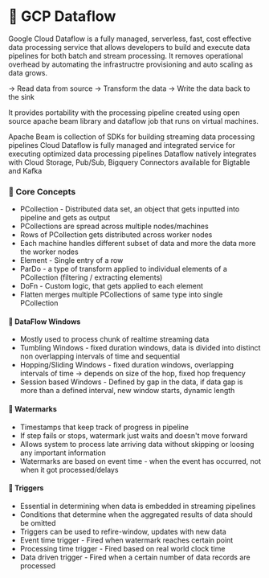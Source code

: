 # 🚩 GCP Dataflow

Google Cloud Dataflow is a fully managed, serverless, fast, cost effective data processing service that allows developers to build and execute data pipelines for both batch and stream processing. 
It removes operational overhead by automating the infrastructre provisioning and auto scaling as data grows. 

 -> Read data from source
 -> Transform the data
 -> Write the data back to the sink

It provides portability with the processing pipeline created using open source apache beam library and dataflow job that runs on virtual machines. 


Apache Beam is collection of SDKs for building streaming data processing pipelines 
Cloud Dataflow is fully managed and integrated service for executing optimized data processing pipelines
Dataflow natively integrates with Cloud Storage, Pub/Sub, Bigquery
Connectors available for Bigtable and Kafka

### 🚩 Core Concepts
   * PCollection - Distributed data set, an object that gets inputted into pipeline and gets as output
   * PCollections are spread across multiple nodes/machines
   * Rows of PCollection gets distributed across worker nodes
   * Each machine handles different subset of data and more the data more the worker nodes
   * Element - Single entry of a row
   * ParDo - a type of transform applied to individual elements of a PCollection (filtering / extracting elements)
   * DoFn - Custom logic, that gets applied to each element
   * Flatten merges multiple PCollections of same type into single PCollection

#### 🚩 DataFlow Windows 
  * Mostly used to process chunk of realtime streaming data
  * Tumbling Windows - fixed duration windows, data is divided into distinct non overlapping intervals of time and sequential
  * Hopping/Sliding Windows - fixed duration windows, overlapping intervals of time -> depends on size of the hop, fixed hop frequency
  * Session based Windows - Defined by gap in the data, if data gap is more than a defined interval, new window starts, dynamic length

#### 🚩 Watermarks
  * Timestamps that keep track of progress in pipeline
  * If step fails or stops, watermark just waits and doesn't move forward
  * Allows system to process late arriving data without skipping or loosing any important information
  * Watermarks are based on event time - when the event has occurred, not when it got processed/delays

#### 🚩 Triggers
  * Essential in determining when data is embedded in streaming pipelines
  * Conditions that determine when the aggregated results of data should be omitted
  * Triggers can be used to refire-window, updates with new data
  * Event time trigger - Fired when watermark reaches certain point
  * Processing time trigger - Fired based on real world clock time
  * Data driven trigger - Fired when a certain number of data records are processed



